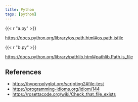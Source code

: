 ```yaml
---
title: Python
tags: [python]
---
```


{{< r "a.py" >}}

<https://docs.python.org/library/os.path.html#os.path.isfile>

{{< r "b.py" >}}

<https://docs.python.org/library/pathlib.html#pathlib.Path.is_file>

## References

- <https://hyperpolyglot.org/scripting2#file-test>
- <https://programming-idioms.org/idiom/144>
- <https://rosettacode.org/wiki/Check_that_file_exists>
